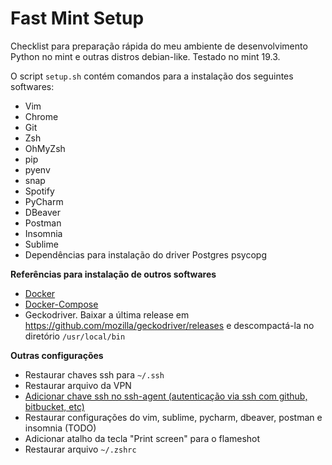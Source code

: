 

# Fast Mint Setup

Checklist para preparação rápida do meu ambiente de desenvolvimento Python no mint e outras distros debian-like. Testado no mint 19.3.

O script `setup.sh` contém comandos para a instalação dos seguintes softwares:
- Vim
- Chrome
- Git
- Zsh
- OhMyZsh
- pip
- pyenv
- snap
- Spotify
- PyCharm
- DBeaver
- Postman
- Insomnia
- Sublime
- Dependências para instalação do driver Postgres psycopg

**Referências para instalação de outros softwares**
- [Docker](https://www.digitalocean.com/community/tutorials/how-to-install-and-use-docker-on-ubuntu-18-04)
- [Docker-Compose](https://www.digitalocean.com/community/tutorials/how-to-install-docker-compose-on-ubuntu-18-04-pt)
- Geckodriver. Baixar a última release em https://github.com/mozilla/geckodriver/releases e descompactá-la no diretório `/usr/local/bin`

**Outras configurações**
- Restaurar chaves ssh para `~/.ssh`
- Restaurar arquivo da VPN
- [Adicionar chave ssh no ssh-agent (autenticação via ssh com github, bitbucket, etc)](https://help.github.com/pt/enterprise/2.17/user/github/authenticating-to-github/generating-a-new-ssh-key-and-adding-it-to-the-ssh-agent)
- Restaurar configurações do vim, sublime, pycharm, dbeaver, postman e insomnia (TODO)
- Adicionar atalho da tecla "Print screen" para o flameshot
- Restaurar arquivo `~/.zshrc`
